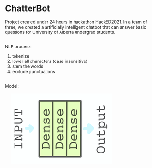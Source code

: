 # ChatterBot

Project created under 24 hours in hackathon HackED2021. 
In a team of three, we created a artificially intelligent chatbot that can answer basic questions for University of Alberta undergrad students.


<br />NLP process:
1. tokenize
2. lower all characters (case insensitive)
3. stem the words
4. exclude punctuations

<br />Model: <br /> <br />
&nbsp;&nbsp;&nbsp;&nbsp; ![alt text](https://github.com/WenrrrBeth/chatterBox/blob/master/chatbox_model.png)

